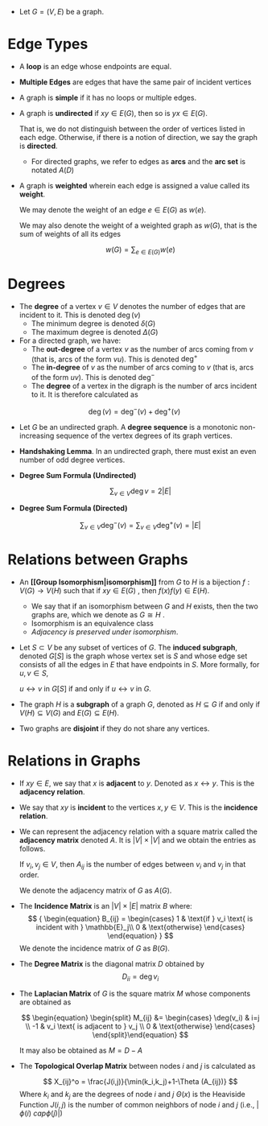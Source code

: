 * Let $G=(V,E)$ be a graph. 

# Edge Types
* A **loop** is an edge whose endpoints are equal.
* **Multiple Edges** are edges that have the same pair of incident vertices
* A graph is **simple** if it has no loops or multiple edges.

* A graph is **undirected** if $xy\in E(G)$, then so is $yx\in E(G)$. 
  
  That is, we do not distinguish between the order of vertices listed in each edge. Otherwise, if there is a notion of direction, we say the graph is **directed**.
	* For directed graphs, we refer to edges as **arcs** and the **arc set** is notated $A(D)$

* A graph is **weighted** wherein each edge is assigned a value called its **weight**. 
  
  We may denote the weight of an edge $e\in E(G)$ as $w(e)$. 
  
  We may also denote the weight of a weighted graph as $w(G)$, that is the sum of weights of all its edges 
  
  $$
  w(G)=\sum_{e\in E(G)}w(e)
  $$
# Degrees
* The **degree** of a vertex $v\in V$ denotes the number of edges that are incident to it. This is denoted $\deg(v)$
	* The minimum degree is denoted $\delta(G)$
	* The maximum degree is denoted $\Delta(G)$
* For a directed graph, we have: 
	* The **out-degree** of a vertex $v$ as the number of arcs coming from $v$ (that is, arcs of the form $vu$). This is denoted $\deg^+$
	* The **in-degree** of $v$ as the number of arcs coming to $v$ (that is, arcs of the form $uv$). This is denoted $\deg^-$
	* The **degree** of a vertex in the digraph is the number of arcs incident to it. It is therefore calculated as 

$$
\deg (v) = \text{deg}^-(v) + \text{deg}^+(v)
$$
* Let $G$ be an undirected graph. A **degree sequence** is a monotonic non-increasing sequence of the vertex degrees of its graph vertices.

* **Handshaking Lemma**. In an undirected graph, there must exist an even number of odd degree vertices.

* **Degree Sum Formula (Undirected)**
  
  $$
  \sum_{v\in V} \deg v = 2|E|
  $$

* **Degree Sum Formula (Directed)**
  
  $$
  \sum_{v\in V} \deg^{-}(v) = \sum_{v\in V} \deg^{+}(v) = |E|
  $$

# Relations between Graphs
* An **[[Group Isomorphism|isomorphism]]** from $G$ to $H$ is a bijection $f:V(G)\to V(H)$ such that if $xy\in E(G)$ , then $f(x)f(y)\in E(H)$. 
	* We say that if an isomorphism between $G$ and $H$ exists, then the two graphs are, which we denote as $G\cong H$ .
	* Isomorphism is an equivalence class
	* *Adjacency is preserved under isomorphism*.

* Let $S\subset V$ be any subset of vertices of $G$. The **induced subgraph**, denoted $G[S]$ is the graph whose vertex set is $S$ and whose edge set consists of all the edges in $E$ that have endpoints in $S$.  More formally, for $u,v\in S$, 
  
  $u\leftrightarrow v$ in $G[S]$ if and only if $u\leftrightarrow v$ in $G$.  

* The graph $H$ is a **subgraph** of a graph $G$, denoted as $H\subseteq G$ if and only if $V(H)\subseteq V(G)$ and $E(G)\subseteq E(H)$.


* Two graphs are **disjoint** if they do not share any vertices.

# Relations in Graphs
* If $xy\in E$, we say that $x$ is **adjacent** to $y$. Denoted as $x\leftrightarrow y$. This is the **adjacency relation**.
* We say that $xy$ is **incident** to the vertices $x,y\in V$. This is the **incidence relation**. 

* We can represent the adjacency relation with a square matrix called the **adjacency matrix** denoted $A$. It is $|V| \times |V|$ and we obtain the entries as follows. 
  
  If $v_i,v_j\in V$, then $A_{ij}$ is the number of edges between $v_i$ and $v_j$ in that order.  
  
  We denote the adjacency matrix of $G$ as $A(G)$.

* The **Incidence Matrix** is an $|V|\times |E|$ matrix $B$ where: $$ {
\begin{equation}
B_{ij} = 
	\begin{cases}
		1 & \text{if } v_i \text{ is incident with } \mathbb{E}_j\\
		0 & \text{otherwise}
	\end{cases} 
\end{equation}
}
$$We denote the incidence matrix of $G$ as $B(G)$.

* The **Degree Matrix** is the diagonal matrix $D$ obtained by
  $$
  D_{ii}=\deg v_i
  $$

* The **Laplacian Matrix** of $G$ is the square matrix $M$ whose components are obtained as 
  
  $$
  \begin{equation} \begin{split}
  M_{ij} &= \begin{cases} 
  \deg(v_i) & i=j \\
  -1 & v_i \text{ is adjacent to } v_j \\
  0 & \text{otherwise}
  \end{cases}
  \end{split}\end{equation}
  $$
  
  It may also be obtained as $M=D-A$ 

* The **Topological Overlap Matrix** between nodes $i$ and $j$ is calculated as 
  
  $$
  X_{ij}^o = \frac{J(i,j)}{\min(k_i,k_j)+1-\Theta (A_{ij})}
  $$
  Where $k_i$ and $k_j$ are the degrees of node $i$ and $j$
  $\Theta(x)$ is the Heaviside Function
  $J(i,j)$ is the number of common neighbors of node $i$ and $j$ (i.e., $|\phi(i)\ cap \phi(j)|$) 

